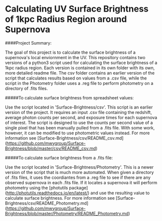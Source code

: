 # Calculating UV Surface Brightness of 1kpc Radius Region around Supernova

####Project Summary:

The goal of this project is to calculate the surface brightness of a supernova's local enviornment in the UV. This repository contains two versions of a python3 script used for calculating the surface brightness of a 1kpc radius region. Each version is contained in its own folder with its own, more detailed readme file. The csv folder contains an earlier version of the script that calculates results based on values from a .csv file, while the script in the Photometry folder uses a .reg file to perform photometry on a directory of .fits files. 
  
#####To calculate surface brightness from spreadsheet values: 

Use the script located in 'Surface-Brightness/csv'. This script is an earlier version of the project. It requires an input .csv file containing the redshift, average photon counts per second, and exposure times for each supernova of interest. The script is designed to use the counts per second value of a single pixel that has been manually pulled from a .fits file. With some work, however, it can be modified to use photometric values instead. For more information see [Surface-Brightness/csv/README_csv.md] (https://github.com/mwvgroup/Surface-Brightness/blob/master/csv/README_csv.md)
  
#####To calculate surface brightness from a .fits file: 

Use the script located in 'Surface-Brightness/Photometry'. This is a newer version of the script that is much more automated. When given a directory of .fits files, it uses the coordiantes from a .reg file to see if there are any observed supernova in each .fits file. If it locates a supernova it will perform photometry using the [photutils package] (http://photutils.readthedocs.io/en/latest/) and use the resulting value to calculate surface brightness. For more information see [Surface-Brightness/csv/README_Photometry.md] (https://github.com/mwvgroup/Surface-Brightness/blob/master/Photometry/README_Photometry.md)

